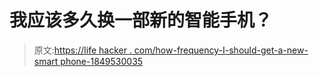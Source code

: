 # 我应该多久换一部新的智能手机？

> 原文:[https://life hacker . com/how-frequency-I-should-get-a-new-smart phone-1849530035](https://lifehacker.com/how-often-should-i-get-a-new-smartphone-1849530035)